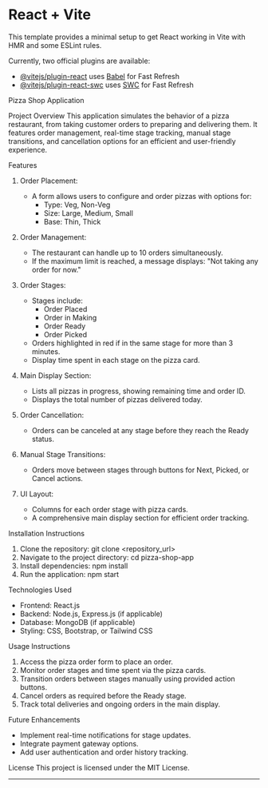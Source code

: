 # React + Vite

This template provides a minimal setup to get React working in Vite with HMR and some ESLint rules.

Currently, two official plugins are available:

- [@vitejs/plugin-react](https://github.com/vitejs/vite-plugin-react/blob/main/packages/plugin-react/README.md) uses [Babel](https://babeljs.io/) for Fast Refresh
- [@vitejs/plugin-react-swc](https://github.com/vitejs/vite-plugin-react-swc) uses [SWC](https://swc.rs/) for Fast Refresh


Pizza Shop Application

Project Overview
This application simulates the behavior of a pizza restaurant, from taking customer orders to preparing and delivering them. It features order management, real-time stage tracking, manual stage transitions, and cancellation options for an efficient and user-friendly experience.

Features
1. Order Placement:
   - A form allows users to configure and order pizzas with options for:
     - Type: Veg, Non-Veg
     - Size: Large, Medium, Small
     - Base: Thin, Thick

2. Order Management:
   - The restaurant can handle up to 10 orders simultaneously.
   - If the maximum limit is reached, a message displays: "Not taking any order for now."

3. Order Stages:
   - Stages include:
     - Order Placed
     - Order in Making
     - Order Ready
     - Order Picked
   - Orders highlighted in red if in the same stage for more than 3 minutes.
   - Display time spent in each stage on the pizza card.

4. Main Display Section:
   - Lists all pizzas in progress, showing remaining time and order ID.
   - Displays the total number of pizzas delivered today.

5. Order Cancellation:
   - Orders can be canceled at any stage before they reach the Ready status.

6. Manual Stage Transitions:
   - Orders move between stages through buttons for Next, Picked, or Cancel actions.

7. UI Layout:
   - Columns for each order stage with pizza cards.
   - A comprehensive main display section for efficient order tracking.

Installation Instructions
1. Clone the repository:
   git clone <repository_url>
2. Navigate to the project directory:
   cd pizza-shop-app
3. Install dependencies:
   npm install
4. Run the application:
   npm start

Technologies Used
- Frontend: React.js
- Backend: Node.js, Express.js (if applicable)
- Database: MongoDB (if applicable)
- Styling: CSS, Bootstrap, or Tailwind CSS

Usage Instructions
1. Access the pizza order form to place an order.
2. Monitor order stages and time spent via the pizza cards.
3. Transition orders between stages manually using provided action buttons.
4. Cancel orders as required before the Ready stage.
5. Track total deliveries and ongoing orders in the main display.

Future Enhancements
- Implement real-time notifications for stage updates.
- Integrate payment gateway options.
- Add user authentication and order history tracking.

License
This project is licensed under the MIT License.

---
